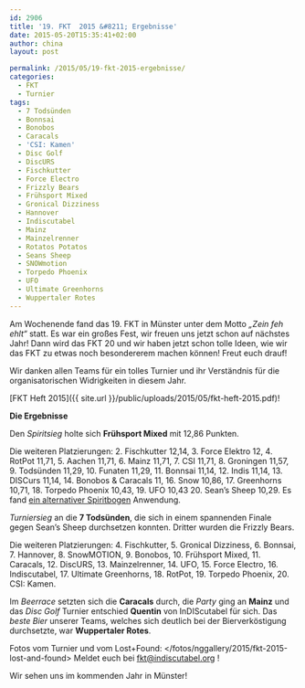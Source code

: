 ```yaml
---
id: 2906
title: '19. FKT  2015 &#8211; Ergebnisse'
date: 2015-05-20T15:35:41+02:00
author: china
layout: post

permalink: /2015/05/19-fkt-2015-ergebnisse/
categories:
  - FKT
  - Turnier
tags:
  - 7 Todsünden
  - Bonnsai
  - Bonobos
  - Caracals
  - 'CSI: Kamen'
  - Disc Golf
  - DiscURS
  - Fischkutter
  - Force Electro
  - Frizzly Bears
  - Frühsport Mixed
  - Gronical Dizziness
  - Hannover
  - Indiscutabel
  - Mainz
  - Mainzelrenner
  - Rotatos Potatos
  - Seans Sheep
  - SNOWmotion
  - Torpedo Phoenix
  - UFO
  - Ultimate Greenhorns
  - Wuppertaler Rotes
---
```

Am Wochenende fand das 19. FKT in Münster unter dem Motto _&#8222;Zein feh ehlt&#8220;_ statt. Es war ein großes Fest, wir freuen uns jetzt schon auf nächstes Jahr! Dann wird das FKT 20 und wir haben jetzt schon tolle Ideen, wie wir das FKT zu etwas noch besondererem machen können! Freut euch drauf!

Wir danken allen Teams für ein tolles Turnier und ihr Verständnis für die organisatorischen Widrigkeiten in diesem Jahr.

[FKT Heft 2015]({{ site.url }}/public/uploads/2015/05/fkt-heft-2015.pdf)!

**Die Ergebnisse**

Den _Spiritsieg_ holte sich **Frühsport Mixed** mit 12,86 Punkten.

Die weiteren Platzierungen: 2. Fischkutter 12,14, 3. Force Elektro 12, 4. RotPot 11,71, 5. Aachen 11,71, 6. Mainz 11,71, 7. CSI 11,71, 8. Groningen 11,57, 9. Todsünden 11,29, 10. Funaten 11,29, 11. Bonnsai 11,14, 12. Indis 11,14, 13. DISCurs 11,14, 14. Bonobos & Caracals 11, 16. Snow 10,86, 17. Greenhorns 10,71, 18. Torpedo Phoenix 10,43, 19. UFO 10,43 20. Sean’s Sheep 10,29. Es fand [ein alternativer Spiritbogen](http://www.sushi-suzuki.com/sushil/public/uploads/2014/12/The-Alternate-Spirit-of-the-Game-Score-Sheet-EN-v1.pdf) Anwendung.

_Turniersieg_ an die **7 Todsünden**, die sich in einem spannenden Finale gegen Sean&#8217;s Sheep durchsetzen konnten. Dritter wurden die Frizzly Bears.

Die weiteren Platzierungen: 4. Fischkutter, 5. Gronical Dizziness, 6. Bonnsai, 7. Hannover, 8. SnowMOTION, 9. Bonobos, 10. Frühsport Mixed, 11. Caracals, 12. DiscURS, 13. Mainzelrenner, 14. UFO, 15. Force Electro, 16. Indiscutabel, 17. Ultimate Greenhorns, 18. RotPot, 19. Torpedo Phoenix, 20. CSI: Kamen.

Im _Beerrace_ setzten sich die **Caracals** durch, die _Party_ ging an **Mainz** und das _Disc Golf_ Turnier entschied **Quentin** von InDIScutabel für sich. Das _beste Bier_ unserer Teams, welches sich deutlich bei der Bierverköstigung durchsetzte, war **Wuppertaler Rotes**.

Fotos vom Turnier und vom Lost+Found: </fotos/nggallery/2015/fkt-2015-lost-and-found> Meldet euch bei fkt@indiscutabel.org !

Wir sehen uns im kommenden Jahr in Münster!